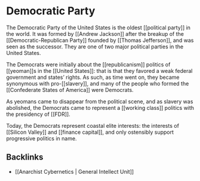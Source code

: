 # Democratic Party

The Democratic Party of the United States is the oldest [[political party]] in the world. It was formed by [[Andrew Jackson]] after the breakup of the [[Democratic-Republican Party]] founded by [[Thomas Jefferson]], and was seen as the successor. They are one of two major political parties in the United States.

The Democrats were initially about the [[republicanism]] politics of [[yeoman]]s in the [[United States]]: that is that they favored a weak federal government and states&rsquo; rights. As such, as time went on, they became synonymous with pro-[[slavery]], and many of the people who formed the [[Confederate States of America]] were Democrats.

As yeomans came to disappear from the political scene, and as slavery was abolished, the Democrats came to represent a [[working class]] politics with the presidency of [[FDR]].

Today, the Democrats represent coastal elite interests: the interests of [[Silicon Valley]] and [[finance capital]], and only ostensibly support progressive politics in name.


## Backlinks

-   [[Anarchist Cybernetics | General Intellect Unit]]
